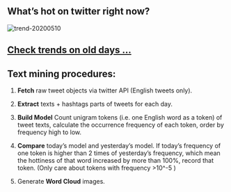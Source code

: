 ## What’s hot on twitter right now?

![trend-20200510][wordcloud]

[wordcloud]: https://raw.githubusercontent.com/xdqc/tweet-trend-everyday/master/word-cloud/trend-20200510.png?token=AF5V4P7ADR6KQBZ4CEDTNIK6AXRMU "trend-20200510"

## [Check trends on old days ...](https://github.com/xdqc/tweet-trend-everyday/tree/master/word-cloud)

## Text mining procedures:

1. **Fetch** raw tweet objects via twitter API (English tweets only).

2. **Extract** texts + hashtags parts of tweets for each day.

3. **Build Model** Count unigram tokens (i.e. one English word as a token) of tweet texts, calculate the occurrence frequency of each token, order by frequency high to low.

4. **Compare** today’s model and yesterday’s model. If today’s frequency of one token is higher than 2 times of yesterday’s frequency, which mean the hottiness of that word increased by more than 100%, record that token. (Only care about tokens with frequency >10^-5 )

5. Generate **Word Cloud** images.
